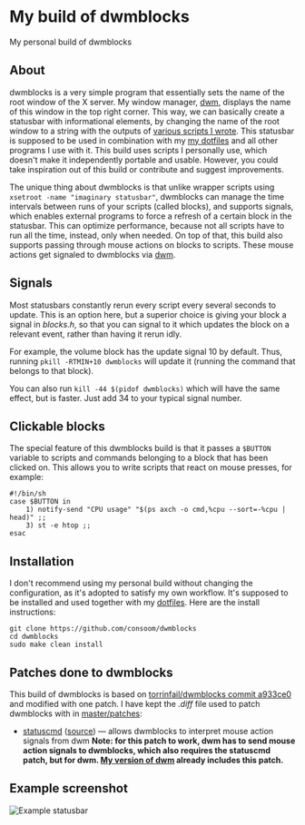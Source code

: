 # My build of dwmblocks

My personal build of dwmblocks

## About
dwmblocks is a very simple program that essentially sets the name of the root window of the X server. My window manager, [dwm](https://github.com/consoom/dwm), displays the name of this window in the top right corner. This way, we can basically create a statusbar with informational elements, by changing the name of the root window to a string with the outputs of [various scripts I wrote](https://github.com/consoom/comfydots/tree/main/scripts/.local/bin/statusbar). This statusbar is supposed to be used in combination with my [my dotfiles](https://github.com/consoom/comfydots) and all other programs I use with it. This build uses scripts I personally use, which doesn't make it independently portable and usable. However, you could take inspiration out of this build or contribute and suggest improvements. 

The unique thing about dwmblocks is that unlike wrapper scripts using `xsetroot -name "imaginary statusbar"`, dwmblocks can manage the time intervals between runs of your scripts (called blocks), and supports signals, which enables external programs to force a refresh of a certain block in the statusbar. This can optimize performance, because not all scripts have to run all the time, instead, only when needed. On top of that, this build also supports passing through mouse actions on blocks to scripts. These mouse actions get signaled to dwmblocks via [dwm](https://github.com/consoom/dwm).

## Signals
Most statusbars constantly rerun every script every several seconds to update. This is an option here, but a superior choice is giving your block a signal in *blocks.h*, so that you can signal to it which updates the block on a relevant event, rather than having it rerun idly.

For example, the volume block has the update signal 10 by default. Thus, running `pkill -RTMIN+10 dwmblocks` will update it (running the command that belongs to that block).

You can also run `kill -44 $(pidof dwmblocks)` which will have the same effect, but is faster. Just add 34 to your typical signal number.

## Clickable blocks
The special feature of this dwmblocks build is that it passes a `$BUTTON` variable to scripts and commands belonging to a block that has been clicked on. This allows you to write scripts that react on mouse presses, for example:
```
#!/bin/sh
case $BUTTON in
	1) notify-send "CPU usage" "$(ps axch -o cmd,%cpu --sort=-%cpu | head)" ;;
	3) st -e htop ;;
esac
```

## Installation
I don't recommend using my personal build without changing the configuration, as it's adopted to satisfy my own workflow. It's supposed to be installed and used together with my [dotfiles](https://github.com/consoom/dotfiles). Here are the install instructions:
```
git clone https://github.com/consoom/dwmblocks
cd dwmblocks
sudo make clean install
```

## Patches done to dwmblocks
This build of dwmblocks is based on [torrinfail/dwmblocks commit a933ce0](https://github.com/torrinfail/dwmblocks/tree/a933ce0d6109524b393feb3e7156cbf0de88b42c) and modified with one patch. I have kept the *.diff* file used to patch dwmblocks with in [master/patches](https://github.com/consoom/dwmblocks/tree/master/patches):

- [statuscmd](https://github.com/consoom/dwmblocks/blob/master/patches/dwmblocks-statuscmd-20210402-96cbb45.diff) ([source](https://dwm.suckless.org/patches/statuscmd/)) — allows dwmblocks to interpret mouse action signals from dwm **Note: for this patch to work, dwm has to send mouse action signals to dwmblocks, which also requires the statuscmd patch, but for dwm. [My version of dwm](https://github.com/consoom/dwm) already includes this patch.**

## Example screenshot
![Example statusbar](https://user-images.githubusercontent.com/33983173/166840608-f505e0c4-adfa-4229-a52d-1c80861ce383.png)

